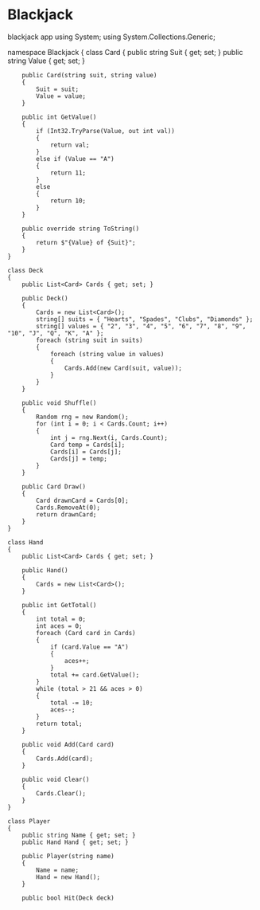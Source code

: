 # Blackjack
blackjack app
using System;
using System.Collections.Generic;

namespace Blackjack
{
    class Card
    {
        public string Suit { get; set; }
        public string Value { get; set; }

        public Card(string suit, string value)
        {
            Suit = suit;
            Value = value;
        }

        public int GetValue()
        {
            if (Int32.TryParse(Value, out int val))
            {
                return val;
            }
            else if (Value == "A")
            {
                return 11;
            }
            else
            {
                return 10;
            }
        }

        public override string ToString()
        {
            return $"{Value} of {Suit}";
        }
    }

    class Deck
    {
        public List<Card> Cards { get; set; }

        public Deck()
        {
            Cards = new List<Card>();
            string[] suits = { "Hearts", "Spades", "Clubs", "Diamonds" };
            string[] values = { "2", "3", "4", "5", "6", "7", "8", "9", "10", "J", "Q", "K", "A" };
            foreach (string suit in suits)
            {
                foreach (string value in values)
                {
                    Cards.Add(new Card(suit, value));
                }
            }
        }

        public void Shuffle()
        {
            Random rng = new Random();
            for (int i = 0; i < Cards.Count; i++)
            {
                int j = rng.Next(i, Cards.Count);
                Card temp = Cards[i];
                Cards[i] = Cards[j];
                Cards[j] = temp;
            }
        }

        public Card Draw()
        {
            Card drawnCard = Cards[0];
            Cards.RemoveAt(0);
            return drawnCard;
        }
    }

    class Hand
    {
        public List<Card> Cards { get; set; }

        public Hand()
        {
            Cards = new List<Card>();
        }

        public int GetTotal()
        {
            int total = 0;
            int aces = 0;
            foreach (Card card in Cards)
            {
                if (card.Value == "A")
                {
                    aces++;
                }
                total += card.GetValue();
            }
            while (total > 21 && aces > 0)
            {
                total -= 10;
                aces--;
            }
            return total;
        }

        public void Add(Card card)
        {
            Cards.Add(card);
        }

        public void Clear()
        {
            Cards.Clear();
        }
    }

    class Player
    {
        public string Name { get; set; }
        public Hand Hand { get; set; }

        public Player(string name)
        {
            Name = name;
            Hand = new Hand();
        }

        public bool Hit(Deck deck)
       
